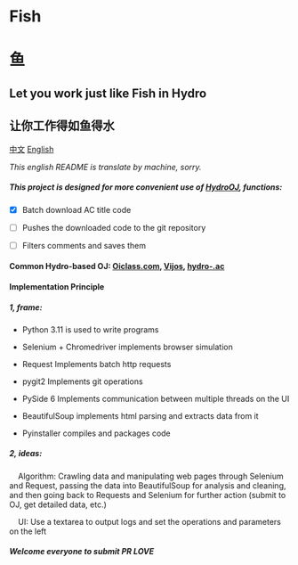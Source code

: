 # Fish

# 鱼

## Let you work just like Fish in Hydro

## 让你工作得如鱼得水

[中文](./README_ZH.md)     [English](./README.md)

*This english README is translate by machine, sorry.*

##### This project is designed for more convenient use of [HydroOJ](https://hydro.js.org), functions:

- [x] Batch download AC title code

- [ ] Pushes the downloaded code to the git repository

- [ ] Filters comments and saves them

#### Common Hydro-based OJ: [Oiclass.com](http://www.oiclass.com), [Vijos](https://vijos.org/), [hydro-.ac](https://hydro.ac)

#### Implementation Principle

##### 1, frame:

- Python 3.11 is used to write programs

- Selenium + Chromedriver implements browser simulation

- Request Implements batch http requests

- pygit2 Implements git operations

- PySide 6 Implements communication between multiple threads on the UI

- BeautifulSoup implements html parsing and extracts data from it

- Pyinstaller compiles and packages code

##### 2, ideas:

    Algorithm: Crawling data and manipulating web pages through Selenium and Request, passing the data into BeautifulSoup for analysis and cleaning, and then going back to Requests and Selenium for further action (submit to OJ, get detailed data, etc.)

    UI: Use a textarea to output logs and set the operations and parameters on the left

##### Welcome everyone to submit PR *LOVE*
